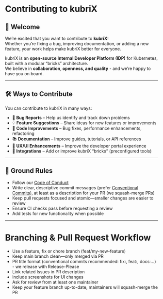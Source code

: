 # Contributing to kubriX

## 👋 Welcome

We’re excited that you want to contribute to **kubriX**!  
Whether you’re fixing a bug, improving documentation, or adding a new feature, your work helps make kubriX better for everyone.

kubriX is an **open-source Internal Developer Platform (IDP)** for Kubernetes, built with a modular “bricks” architecture.  
We believe in **collaboration, openness, and quality** - and we’re happy to have you on board.

---

## 🛠 Ways to Contribute

You can contribute to kubriX in many ways:

- 🐛 **Bug Reports** – Help us identify and track down problems  
- 💡 **Feature Suggestions** – Share ideas for new features or improvements  
- 🧹 **Code Improvements** – Bug fixes, performance enhancements, refactoring  
- 📚 **Documentation** – Improve guides, tutorials, or API references  
- 🎨 **UX/UI Enhancements** – Improve the developer portal experience  
- 🔌 **Integrations** – Add or improve kubriX “bricks” (preconfigured tools)

---

## 📜 Ground Rules

- Follow our [Code of Conduct](CODE_OF_CONDUCT.md) 
- Write clear, descriptive commit messages (prefer [Conventional Commits](https://www.conventionalcommits.org/)), at least as a description for your PR (we squash-merge PRs)
- Keep pull requests focused and atomic—smaller changes are easier to review  
- Ensure CI checks pass before requesting a review  
- Add tests for new functionality when possible

---

# Branching & Pull Request Workflow

* Use a feature, fix or chore branch (feat/my-new-feature)
* Keep main branch clean—only merged via PR
* PR title format (conventional commits recommended: fix:, feat:, docs:…) - we release with Release-Please
* Link related Issues in PR description
* Include screenshots for UI changes
* Ask for review from at least one maintainer
* Keep your feature branch up-to-date, maintainers will squash-merge the PR